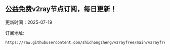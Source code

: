 ## 公益免费v2ray节点订阅，每日更新！
更新时间：2025-07-19

订阅地址:
```
https://raw.githubusercontent.com/shichongzheng/v2rayfree/main/v2rayfree
```
